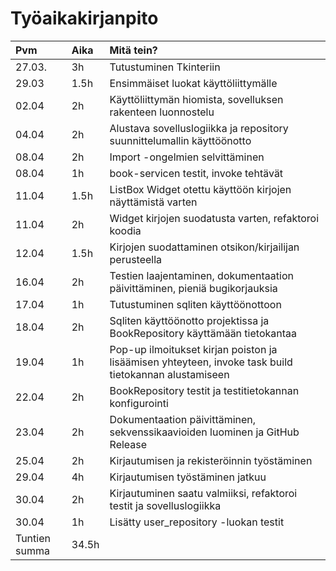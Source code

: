 # Työaikakirjanpito

| Pvm | Aika | Mitä tein? |
|:---|:-----| :---------|
|27.03.| 3h | Tutustuminen Tkinteriin|
|29.03| 1.5h| Ensimmäiset luokat käyttöliittymälle|
|02.04| 2h | Käyttöliittymän hiomista, sovelluksen rakenteen luonnostelu |
|04.04| 2h| Alustava sovelluslogiikka ja repository suunnittelumallin käyttöönotto|
|08.04| 2h |Import -ongelmien selvittäminen|
|08.04|1h|book-servicen testit, invoke tehtävät|
|11.04|1.5h|ListBox Widget otettu käyttöön kirjojen näyttämistä varten|
|11.04|2h|Widget kirjojen suodatusta varten, refaktoroi koodia|
|12.04|1.5h|Kirjojen suodattaminen otsikon/kirjailijan perusteella|
|16.04|2h| Testien laajentaminen, dokumentaation päivittäminen, pieniä bugikorjauksia|
|17.04|1h|Tutustuminen sqliten käyttöönottoon|
|18.04|2h|Sqliten käyttöönotto projektissa ja BookRepository käyttämään tietokantaa|
|19.04|1h|Pop-up ilmoitukset kirjan poiston ja lisäämisen yhteyteen, invoke task build tietokannan alustamiseen|
|22.04|2h|BookRepository testit ja testitietokannan konfigurointi|
|23.04|2h|Dokumentaation päivittäminen, sekvenssikaavioiden luominen ja GitHub Release|
|25.04|2h|Kirjautumisen ja rekisteröinnin työstäminen|
|29.04|4h|Kirjautumisen työstäminen jatkuu|
|30.04|2h|Kirjautuminen saatu valmiiksi, refaktoroi testit ja sovelluslogiikka|
|30.04|1h|Lisätty user_repository -luokan testit|
|Tuntien summa| 34.5h|
